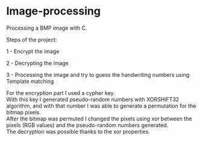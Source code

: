 # Image-processing
Processing a BMP image with C. 

Steps of the project:

1 - Encrypt the image

2 - Decrypting the image

3 - Processing the image and try to guess the handwriting numbers using Template matching

For the encryption part I used a cypher key.  
With this key I generated pseudo-random numbers with XORSHIFT32 algorithm, and with that number I was able to generate a permutation for the bitmap pixels.  
After the bitmap was permuted I changed the pixels using xor between the pixels (RGB values) and the pseudo-random numbers generated.   
The decryption was possible thanks to the xor properties.
